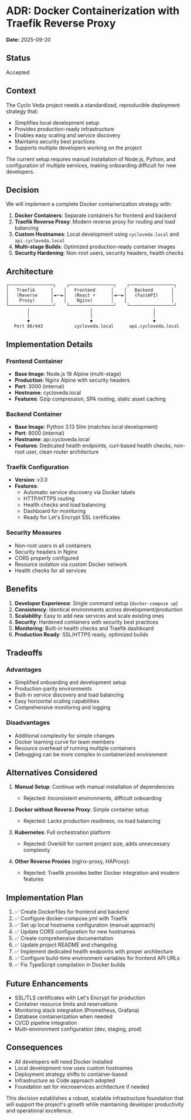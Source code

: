 # ADR: Docker Containerization with Traefik Reverse Proxy

**Date:** 2025-09-20

## Status
Accepted

## Context

The Cyclo Veda project needs a standardized, reproducible deployment strategy that:
- Simplifies local development setup
- Provides production-ready infrastructure
- Enables easy scaling and service discovery
- Maintains security best practices
- Supports multiple developers working on the project

The current setup requires manual installation of Node.js, Python, and configuration of multiple services, making onboarding difficult for new developers.

## Decision

We will implement a complete Docker containerization strategy with:

1. **Docker Containers**: Separate containers for frontend and backend
2. **Traefik Reverse Proxy**: Modern reverse proxy for routing and load balancing  
3. **Custom Hostnames**: Local development using `cycloveda.local` and `api.cycloveda.local`
4. **Multi-stage Builds**: Optimized production-ready container images
5. **Security Hardening**: Non-root users, security headers, health checks

## Architecture

```
┌─────────────────┐    ┌─────────────────┐    ┌─────────────────┐
│   Traefik      │    │   Frontend      │    │   Backend       │
│   (Reverse     │◄──►│   (React +      │◄──►│   (FastAPI)     │
│    Proxy)      │    │    Nginx)       │    │                 │
└─────────────────┘    └─────────────────┘    └─────────────────┘
        │                       │                       │
        │                       │                       │
        ▼                       ▼                       ▼
   Port 80/443            cycloveda.local      api.cycloveda.local
```

## Implementation Details

### Frontend Container
- **Base Image**: Node.js 18 Alpine (multi-stage)
- **Production**: Nginx Alpine with security headers
- **Port**: 3000 (internal)
- **Hostname**: cycloveda.local
- **Features**: Gzip compression, SPA routing, static asset caching

### Backend Container  
- **Base Image**: Python 3.13 Slim (matches local development)
- **Port**: 8000 (internal)
- **Hostname**: api.cycloveda.local
- **Features**: Dedicated health endpoints, curl-based health checks, non-root user, clean router architecture

### Traefik Configuration
- **Version**: v3.0
- **Features**: 
  - Automatic service discovery via Docker labels
  - HTTP/HTTPS routing
  - Health checks and load balancing  
  - Dashboard for monitoring
  - Ready for Let's Encrypt SSL certificates

### Security Measures
- Non-root users in all containers
- Security headers in Nginx
- CORS properly configured
- Resource isolation via custom Docker network
- Health checks for all services

## Benefits

1. **Developer Experience**: Single command setup (`docker-compose up`)
2. **Consistency**: Identical environments across development/production
3. **Scalability**: Easy to add new services and scale existing ones
4. **Security**: Hardened containers with security best practices
5. **Monitoring**: Built-in health checks and Traefik dashboard
6. **Production Ready**: SSL/HTTPS ready, optimized builds

## Tradeoffs

### Advantages
- Simplified onboarding and development setup
- Production-parity environments
- Built-in service discovery and load balancing
- Easy horizontal scaling capabilities
- Comprehensive monitoring and logging

### Disadvantages  
- Additional complexity for simple changes
- Docker learning curve for team members
- Resource overhead of running multiple containers
- Debugging can be more complex in containerized environment

## Alternatives Considered

1. **Manual Setup**: Continue with manual installation of dependencies
   - Rejected: Inconsistent environments, difficult onboarding

2. **Docker without Reverse Proxy**: Simple container setup
   - Rejected: Lacks production readiness, no load balancing

3. **Kubernetes**: Full orchestration platform
   - Rejected: Overkill for current project size, adds unnecessary complexity

4. **Other Reverse Proxies** (nginx-proxy, HAProxy):
   - Rejected: Traefik provides better Docker integration and modern features

## Implementation Plan

1. ✅ Create Dockerfiles for frontend and backend
2. ✅ Configure docker-compose.yml with Traefik
3. ✅ Set up local hostname configuration (manual approach)
4. ✅ Update CORS configuration for new hostnames
5. ✅ Create comprehensive documentation
6. ✅ Update project README and changelog
7. ✅ Implement dedicated health endpoints with proper architecture
8. ✅ Configure build-time environment variables for frontend API URLs
9. ✅ Fix TypeScript compilation in Docker builds

## Future Enhancements

- SSL/TLS certificates with Let's Encrypt for production
- Container resource limits and reservations
- Monitoring stack integration (Prometheus, Grafana)
- Database containerization when needed
- CI/CD pipeline integration
- Multi-environment configuration (dev, staging, prod)

## Consequences

- All developers will need Docker installed
- Local development now uses custom hostnames
- Deployment strategy shifts to container-based
- Infrastructure as Code approach adopted
- Foundation set for microservices architecture if needed

This decision establishes a robust, scalable infrastructure foundation that will support the project's growth while maintaining developer productivity and operational excellence.
